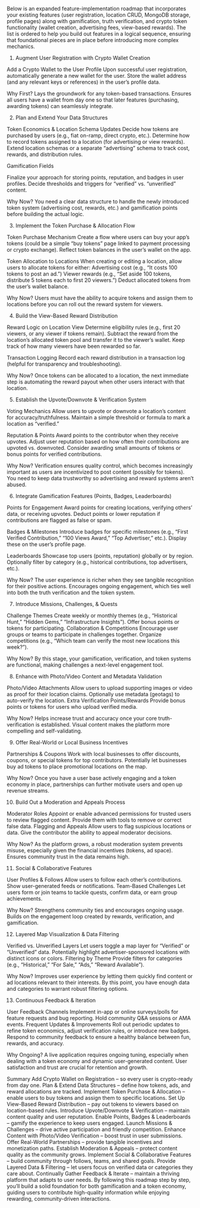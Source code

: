 Below is an expanded feature-implementation roadmap that incorporates your existing features (user registration, location CRUD, MongoDB storage, profile pages) along with gamification, truth verification, and crypto token functionality (wallet creation, advertising fees, view-based rewards). The list is ordered to help you build out features in a logical sequence, ensuring that foundational pieces are in place before introducing more complex mechanics.

1. Augment User Registration with Crypto Wallet Creation

Add a Crypto Wallet to the User Profile
Upon successful user registration, automatically generate a new wallet for the user.
Store the wallet address (and any relevant keys or references) in the user’s profile data.

Why First?
Lays the groundwork for any token-based transactions.
Ensures all users have a wallet from day one so that later features (purchasing, awarding tokens) can seamlessly integrate.

2. Plan and Extend Your Data Structures

Token Economics & Location Schema Updates
Decide how tokens are purchased by users (e.g., fiat on-ramp, direct crypto, etc.).
Determine how to record tokens assigned to a location (for advertising or view rewards).
Extend location schemas or a separate “advertising” schema to track cost, rewards, and distribution rules.

Gamification Fields

Finalize your approach for storing points, reputation, and badges in user profiles.
Decide thresholds and triggers for “verified” vs. “unverified” content.

Why Now?
You need a clear data structure to handle the newly introduced token system (advertising cost, rewards, etc.) and gamification points before building the actual logic.

3. Implement the Token Purchase & Allocation Flow

Token Purchase Mechanism
Create a flow where users can buy your app’s tokens (could be a simple “buy tokens” page linked to payment processing or crypto exchange).
Reflect token balances in the user’s wallet on the app.

Token Allocation to Locations
When creating or editing a location, allow users to allocate tokens for either:
Advertising cost (e.g., “It costs 100 tokens to post an ad.”)
Viewer rewards (e.g., “Set aside 100 tokens, distribute 5 tokens each to first 20 viewers.”)
Deduct allocated tokens from the user’s wallet balance.

Why Now?
Users must have the ability to acquire tokens and assign them to locations before you can roll out the reward system for viewers.

4. Build the View-Based Reward Distribution

Reward Logic on Location View
Determine eligibility rules (e.g., first 20 viewers, or any viewer if tokens remain).
Subtract the reward from the location’s allocated token pool and transfer it to the viewer’s wallet.
Keep track of how many viewers have been rewarded so far.

Transaction Logging
Record each reward distribution in a transaction log (helpful for transparency and troubleshooting).

Why Now?
Once tokens can be allocated to a location, the next immediate step is automating the reward payout when other users interact with that location.

5. Establish the Upvote/Downvote & Verification System

Voting Mechanics
Allow users to upvote or downvote a location’s content for accuracy/truthfulness.
Maintain a simple threshold or formula to mark a location as “verified.”

Reputation & Points
Award points to the contributor when they receive upvotes.
Adjust user reputation based on how often their contributions are upvoted vs. downvoted.
Consider awarding small amounts of tokens or bonus points for verified contributions.

Why Now?
Verification ensures quality control, which becomes increasingly important as users are incentivized to post content (possibly for tokens).
You need to keep data trustworthy so advertising and reward systems aren’t abused.

6. Integrate Gamification Features (Points, Badges, Leaderboards)

Points for Engagement
Award points for creating locations, verifying others’ data, or receiving upvotes.
Deduct points or lower reputation if contributions are flagged as false or spam.

Badges & Milestones
Introduce badges for specific milestones (e.g., “First Verified Contribution,” “100 Views Award,” “Top Advertiser,” etc.).
Display these on the user’s profile page.

Leaderboards
Showcase top users (points, reputation) globally or by region.
Optionally filter by category (e.g., historical contributions, top advertisers, etc.).

Why Now?
The user experience is richer when they see tangible recognition for their positive actions.
Encourages ongoing engagement, which ties well into both the truth verification and the token system.

7. Introduce Missions, Challenges, & Quests

Challenge Themes
Create weekly or monthly themes (e.g., “Historical Hunt,” “Hidden Gems,” “Infrastructure Insights”).
Offer bonus points or tokens for participating.
Collaboration & Competitions
Encourage user groups or teams to participate in challenges together.
Organize competitions (e.g., “Which team can verify the most new locations this week?”).

Why Now?
By this stage, your gamification, verification, and token systems are functional, making challenges a next-level engagement tool.

8. Enhance with Photo/Video Content and Metadata Validation

Photo/Video Attachments
Allow users to upload supporting images or video as proof for their location claims.
Optionally use metadata (geotags) to auto-verify the location.
Extra Verification Points/Rewards
Provide bonus points or tokens for users who upload verified media.

Why Now?
Helps increase trust and accuracy once your core truth-verification is established.
Visual content makes the platform more compelling and self-validating.

9. Offer Real-World or Local Business Incentives

Partnerships & Coupons
Work with local businesses to offer discounts, coupons, or special tokens for top contributors.
Potentially let businesses buy ad tokens to place promotional locations on the map.

Why Now?
Once you have a user base actively engaging and a token economy in place, partnerships can further motivate users and open up revenue streams.

10. Build Out a Moderation and Appeals Process

Moderator Roles
Appoint or enable advanced permissions for trusted users to review flagged content.
Provide them with tools to remove or correct false data.
Flagging and Appeals
Allow users to flag suspicious locations or data.
Give the contributor the ability to appeal moderator decisions.

Why Now?
As the platform grows, a robust moderation system prevents misuse, especially given the financial incentives (tokens, ad space).
Ensures community trust in the data remains high.

11. Social & Collaborative Features

User Profiles & Follows
Allow users to follow each other’s contributions.
Show user-generated feeds or notifications.
Team-Based Challenges
Let users form or join teams to tackle quests, confirm data, or earn group achievements.

Why Now?
Strengthens community ties and encourages ongoing usage.
Builds on the engagement loop created by rewards, verification, and gamification.

12. Layered Map Visualization & Data Filtering

Verified vs. Unverified Layers
Let users toggle a map layer for “Verified” or “Unverified” data.
Potentially highlight advertiser-sponsored locations with distinct icons or colors.
Filtering by Theme
Provide filters for categories (e.g., “Historical,” “For Sale,” “Ads,” “Reward Available”).

Why Now?
Improves user experience by letting them quickly find content or ad locations relevant to their interests.
By this point, you have enough data and categories to warrant robust filtering options.

13. Continuous Feedback & Iteration

User Feedback Channels
Implement in-app or online surveys/polls for feature requests and bug reporting.
Hold community Q&A sessions or AMA events.
Frequent Updates & Improvements
Roll out periodic updates to refine token economics, adjust verification rules, or introduce new badges.
Respond to community feedback to ensure a healthy balance between fun, rewards, and accuracy.

Why Ongoing?
A live application requires ongoing tuning, especially when dealing with a token economy and dynamic user-generated content.
User satisfaction and trust are crucial for retention and growth.

Summary
Add Crypto Wallet on Registration – so every user is crypto-ready from day one.
Plan & Extend Data Structures – define how tokens, ads, and reward allocations are tracked.
Implement Token Purchase & Allocation – enable users to buy tokens and assign them to specific locations.
Set Up View-Based Reward Distribution – pay out tokens to viewers based on location-based rules.
Introduce Upvote/Downvote & Verification – maintain content quality and user reputation.
Enable Points, Badges & Leaderboards – gamify the experience to keep users engaged.
Launch Missions & Challenges – drive active participation and friendly competition.
Enhance Content with Photo/Video Verification – boost trust in user submissions.
Offer Real-World Partnerships – provide tangible incentives and monetization paths.
Establish Moderation & Appeals – protect content quality as the community grows.
Implement Social & Collaborative Features – build community through follows, teams, and shared goals.
Provide Layered Data & Filtering – let users focus on verified data or categories they care about.
Continually Gather Feedback & Iterate – maintain a thriving platform that adapts to user needs.
By following this roadmap step by step, you’ll build a solid foundation for both gamification and a token economy, guiding users to contribute high-quality information while enjoying rewarding, community-driven interactions.